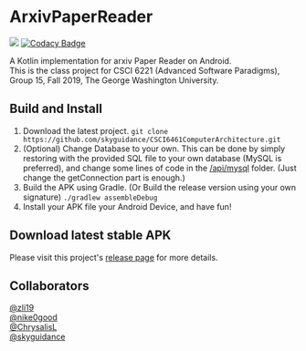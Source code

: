 # ArxivPaperReader
![](https://github.com/skyguidance/ArxivPaperReader/workflows/Code%20Auto-compile%20Test%20(lint)/badge.svg)   [![Codacy Badge](https://api.codacy.com/project/badge/Grade/9f1a500172744c44ab6fad51af29a7e3)](https://www.codacy.com?utm_source=github.com&amp;utm_medium=referral&amp;utm_content=skyguidance/ArxivPaperReader&amp;utm_campaign=Badge_Grade)

A Kotlin implementation for arxiv Paper Reader on Android.<br>
This is the class project for CSCI 6221 (Advanced Software Paradigms), Group 15, Fall 2019, The George Washington University.
## Build and Install

1. Download the latest project.
 `git clone https://github.com/skyguidance/CSCI6461ComputerArchitecture.git`<br>
2. (Optional) Change Database to your own.
 This can be done by simply restoring with the provided SQL file to your own database (MySQL is preferred), and change some lines of code in the [/api/mysql](https://github.com/skyguidance/ArxivPaperReader/tree/master/app/src/main/java/com/example/cardviewdemo/api/mysql) folder. (Just change the getConnection part is enough.)<br>
3. Build the APK using Gradle. (Or Build the release version using your own signature)
 `./gradlew assembleDebug`<br>
4. Install your APK file your Android Device, and have fun!

## Download latest stable APK
Please visit this project's [release page](https://github.com/skyguidance/ArxivPaperReader/releases) for more details.<br>

## Collaborators
[@zli19](https://github.com/zli19)  
[@nike0good](https://github.com/nike0good)  
[@ChrysalisL](https://github.com/ChrysalisL)  
[@skyguidance](https://github.com/skyguidance)  

